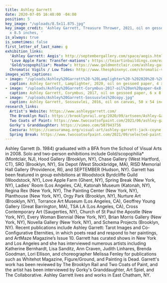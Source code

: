 ```yaml
---
title: Ashley Garrett
date: 2020-07-05 16:48:00 -04:00
position: 5
key_image: "/uploads/8.5x11.875.jpg"
key_image_credit: 'Ashley Garrett, Treasure Thrower, 2021, oil on gessoed paper, 11.875
  x 8.5 inches, '
is_always: true
is_sometimes: false
first_letter_of_last_name: g
exhibition_links:
  'Ashley Garrett: Aegis': http://septembergallery.com/space/aegis.html
  'Love Apple Farm: Transfer-mations': https://teiartinbuildings.com/exhibitions/group/144
  'Gold/scopophilia*: Meadow': https://www.goldmontclair.com/ashley-garrett-meadow
  Chromatic Vigils / Low Tides: http://www.thesphinxnyc.com/chromatic-vigils/
images_with_captions:
- image: "/uploads/Ashley%20Garrett%20-%20Lamplighter%20-%202020%20-%20oil,%20gessoed%20paper%20-%204%20x%206%20inches.jpg"
  caption: Ashley Garrett, Lamplighter, 2020, oil on gessoed paper, 4 x 6 inches
- image: "/uploads/Ashley%20Garrett-Corymbus-2017-oil%20on%20paper-6x8-AGA1004.jpg"
  caption: Ashley Garrett, Corymbus, 2017, oil on gessoed paper, 6 x 8 inches
- image: "/uploads/Ashley%20Garrett-Sossusvlei%20copy.jpg"
  caption: Ashley Garrett, Sossusvlei, 2016, oil on canvas, 50 x 54 inches
research_links:
  Artist's Website: https://www.ashleygarrett.com/
  The Brooklyn Rail: https://brooklynrail.org/2020/09/artseen/Ashley-Garrett-Aegis
  Two Coats of Paint: https://www.twocoatsofpaint.com/2021/06/ashley-garretts-dynamic-pastoral.html
  Gorky's Granddaughter: https://vimeo.com/587943756
  Caesura: https://caesuramag.org/visual-art/ashley-garrett-jack-coyne
  Spring Break: https://www.twocoatsofpaint.com/2021/09/selected-paintings-from-spring-break-nyc-2021.html
---
```


Ashley Garrett (b. 1984) graduated with a BFA from the School of Visual Arts in 2008. Solo and two-person exhibitions include  Gold/scopophilia* (Montclair, NJ), Hood Gallery (Brooklyn, NY), Chase Gallery (West Hartford, CT), SRO (Brooklyn, NY), Six Depot (West Stockbridge, MA), RISD Memorial Hall Gallery (Providence, RI), and SEPTEMBER (Hudson, NY). Garrett has been featured in group exhibitions at Woodstock Byrdcliffe Guild (Woodstock, NY), Love Apple Farm (Ghent, NY), Spring Break (New York, NY), Ladies' Room (Los Angeles, CA), Katonah Museum (Katonah, NY), Regina Rex (New York, NY), The Painting Center (New York, NY), Planthouse (New York, NY), Orgy Park (Brooklyn, NY), Nurture Art (Brooklyn, NY), Torrance Art Museum (Los Angeles, CA), Geoffrey Young Gallery (Great Barrington, MA), TSA LA (Los Angeles, CA), Cross Contemporary Art (Saugerties, NY), Church of St Paul the Apostle (New York, NY), Every Woman Biennial (New York, NY), Brian Morris Gallery (New York, NY), Novella Gallery (New York, NY), and Schema Projects (Brooklyn, NY). Recent publications include Ashley Garrett: Tarot Images and Co-Configurative Eternities, in which poets read and respond to her paintings, and ArtMaze Magazine’s Issue 10. Garrett has curated shows in New York and Los Angeles and she has interviewed numerous artists including Katherine Bernhardt, Lisa Sanditz, Ann Craven, Judith Linhares, Brenda Goodman, Lori Ellison, and choreographer Melissa Fenley for publications such as Whitehot Magazine, Figure/Ground, and Painting is Dead. Garrett's work has been reviewed by The Brooklyn Rail and Two Coats of Paint, and the artist has been interviewed by Gorky's Granddaughter, Art Spiel, and The Collaborative. Ashley Garrett lives and works in East Chatham, NY. 